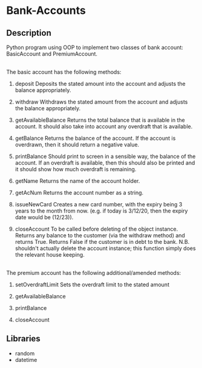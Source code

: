 # Bank-Accounts

## Description

Python program using OOP to implement two classes of bank account: BasicAccount and PremiumAccount.

<br/>
The basic account has the following methods:

1. deposit
Deposits the stated amount into the account and adjusts the balance appropriately.

2. withdraw
Withdraws the stated amount from the account and adjusts the balance appropriately.

3. getAvailableBalance
Returns the total balance that is available in the account. It should also take into account any overdraft that is available.

4. getBalance
Returns the balance of the account. If the account is overdrawn, then it should return a negative value.

5. printBalance
Should print to screen in a sensible way, the balance of the account. If an overdraft is available, then this should also be printed and it should show how much overdraft is remaining.

6. getName
Returns the name of the account holder.

7. getAcNum
Returns the account number as a string.

8. issueNewCard
Creates a new card number, with the expiry being 3 years to the month from now. (e.g. if today is 3/12/20, then the expiry date would be (12/23)).

9. closeAccount
To be called before deleting of the object instance. Returns any balance to the customer (via the withdraw method) and returns True.
Returns False if the customer is in debt to the bank.
N.B. shouldn't actually delete the account instance; this function simply does the relevant house keeping.

<br/>
The premium account has the following additional/amended methods:

1. setOverdraftLimit
Sets the overdraft limit to the stated amount

2. getAvailableBalance

3. printBalance

4. closeAccount
 

## Libraries

- random
- datetime


